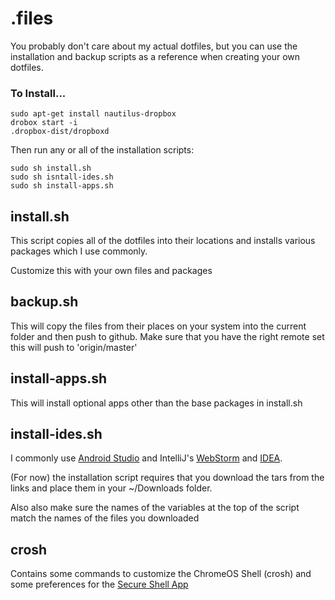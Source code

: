 # .files
You probably don't care about my actual dotfiles, but you can use the installation and backup scripts as a reference when creating your own dotfiles.

### To Install...
```
sudo apt-get install nautilus-dropbox
drobox start -i
.dropbox-dist/dropboxd
```

Then run any or all of the installation scripts:
```
sudo sh install.sh
sudo sh isntall-ides.sh
sudo sh install-apps.sh
```

## install.sh
This script copies all of the dotfiles into their locations and installs various packages which I use commonly.

Customize this with your own files and packages

## backup.sh
This will copy the files from their places on your system into the current folder and then push to github.
Make sure that you have the right remote set this will push to 'origin/master'

## install-apps.sh
This will install optional apps other than the base packages in install.sh

## install-ides.sh
I commonly use [Android Studio](http://developer.android.com/studio/index.html) and IntelliJ's [WebStorm](http://www.jetbrains.com/webstorm/download/#section=linux) and [IDEA](http://www.jetbrains.com/idea/download/).

(For now) the installation script requires that you download the tars from the links and place them in your ~/Downloads folder.

Also also make sure the names of the variables at the top of the script match the names of the files you downloaded


## crosh
Contains some commands to customize the ChromeOS Shell (crosh) and some preferences for the [Secure Shell App](https://chrome.google.com/webstore/detail/secure-shell/pnhechapfaindjhompbnflcldabbghjo?hl=en)
